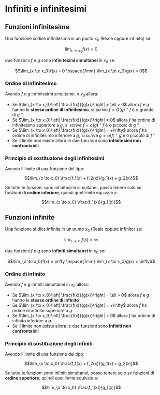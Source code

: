 ﻿# Infiniti e infinitesimi

## Funzioni infinitesime

Una funzione si dice infinitesima in un punto $x_0$ (Reale oppure infinito) se: 

$$\lim_{x \to x_0}f(x) = 0$$

due funzioni $f$ e $g$ sono **infinitesimi simultanei** in $x_0$ se:

 $$\lim_{x \to x_0}f(x) = 0 \hspace{7mm} \lim_{x \to x_0}g(x) = 0$$

### Ordine di infinitesimo

Avendo $f$ e $g$ infinitesimi simultanei in $x_0$ allora:

- Se $\lim_{x \to x_0}\left| \frac{f(x)}{g(x)}\right| = \ell > 0$ allora $f$ e $g$ hanno lo **stesso ordine di infinitesimo**, si scrive $f=O(g)$ " $f$ è o grande di $g$ "
- Se $\lim_{x \to x_0}\left| \frac{f(x)}{g(x)}\right| = 0$ allora $f$ ha ordine di infinitesimo superiore a $g$, si scrive $f=o(g)$ " $f$ è o piccolo di $g$ "
- Se $\lim_{x \to x_0}\left| \frac{f(x)}{g(x)}\right| = +\infty$ allora $f$ ha ordine di infinitesimo inferiore a $g$, si scrive $g=o(f)$ " $g$ è o piccolo di $f$ "
- Se il limite non esiste allora le due funzioni sono **infinitesimi non confrontabili**

### Principio di sostituzione degli infinitesimi

Avendo il limite di una funzione del tipo:

$$\lim_{x \to x_0} \frac{f_1(x) + f_2(x)}{g_1(x) + g_2(x)}$$

Se tutte le funzioni sono infinitesimi simultanei, posso tenere solo se funzioni di **ordine inferiore**, quindi quel limite equivale a:

$$\lim_{x \to x_0} \frac{f_1(x)}{g_1(x)}$$

## Funzioni infinite

Una funzione si dice infinita in un punto $x_0$ (Reale oppure infinito) se: 

$$\lim_{x \to x_0}f(x) = \infty$$

due funzioni $f$ e $g$ sono **infiniti simultanei** in $x_0$ se:

 $$\lim_{x \to x_0}f(x) = \infty \hspace{7mm} \lim_{x \to x_0}g(x) = \infty$$

### Ordine di infinito

Avendo $f$ e $g$ infiniti simultanei in $x_0$ allora:

- Se $\lim_{x \to x_0}\left| \frac{f(x)}{g(x)}\right| = \ell > 0$ allora $f$ e $g$ hanno lo **stesso ordine di infinito**
- Se $\lim_{x \to x_0}\left| \frac{f(x)}{g(x)}\right| = +\infty$ allora $f$ ha ordine di infinito superiore a $g$
- Se $\lim_{x \to x_0}\left| \frac{f(x)}{g(x)}\right| = 0$ allora $f$ ha ordine di infinito inferiore a $g$
- Se il limite non esiste allora le due funzioni sono **infiniti non confrontabili**

### Principio di sostituzione degli infiniti

Avendo il limite di una funzione del tipo:

$$\lim_{x \to x_0} \frac{f_1(x) + f_2(x)}{g_1(x) + g_2(x)}$$

Se tutte le funzioni sono infiniti simultanei, posso tenere solo se funzioni di **ordine superiore**, quindi quel limite equivale a:

$$\lim_{x \to x_0} \frac{f_1(x)}{g_1(x)}$$
